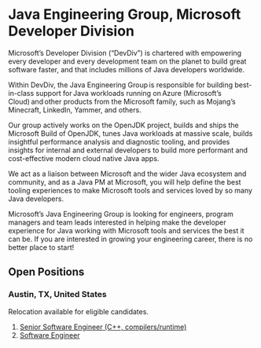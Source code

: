 # Java Engineering Group, Microsoft Developer Division

Microsoft’s Developer Division (“DevDiv”) is chartered with empowering every developer and every development team on the planet to build great software faster, 
and that includes millions of Java developers worldwide. 

Within DevDiv, the Java Engineering Group is responsible for building best-in-class support for Java workloads running on Azure (Microsoft’s Cloud) and other 
products from the Microsoft family, such as Mojang’s Minecraft, LinkedIn, Yammer, and others. 

Our group actively works on the OpenJDK project, builds and ships the Microsoft Build of OpenJDK, tunes Java workloads at massive scale, builds insightful
performance analysis and diagnostic tooling, and provides insights for internal and external developers to build more performant and cost-effective modern
cloud native Java apps. 

We act as a liaison between Microsoft and the wider Java ecosystem and community, and as a Java PM at Microsoft, you will help define the best tooling 
experiences to make Microsoft tools and services loved by so many Java developers. 

Microsoft’s Java Engineering Group is looking for engineers, program managers and team leads interested in helping make the developer experience for Java
working with Microsoft tools and services the best it can be. If you are interested in growing your engineering career, there is no better place to start! 

## Open Positions

### Austin, TX, United States

Relocation available for eligible candidates.

1. [Senior Software Engineer (C++, compilers/runtime)][job1]
1. [Software Engineer][job2]

[job1]: https://careers.microsoft.com/us/en/job/1120018/Senior-Software-Engineer
[job2]: https://careers.microsoft.com/us/en/job/1173754/Software-Engineer




